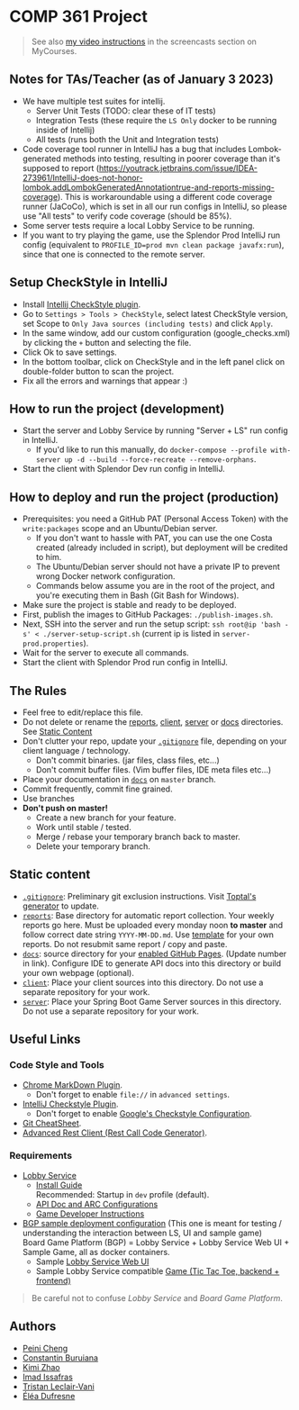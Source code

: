 # COMP 361 Project

 > See also [my video instructions](https://www.cs.mcgill.ca/~mschie3/COMP361/Repository-Best-Practices.mp4) in the screencasts section on MyCourses.

## Notes for TAs/Teacher (as of January 3 2023)
 * We have multiple test suites for intellij.
   * Server Unit Tests (TODO: clear these of IT tests)
   * Integration Tests (these require the `LS Only` docker to be running inside of Intellij)
   * All tests (runs both the Unit and Integration tests)
 * Code coverage tool runner in IntelliJ has a bug that includes Lombok-generated methods into testing, resulting in poorer coverage than it's supposed to report (https://youtrack.jetbrains.com/issue/IDEA-273961/IntelliJ-does-not-honor-lombok.addLombokGeneratedAnnotationtrue-and-reports-missing-coverage). This is workaroundable using a different code coverage runner (JaCoCo), which is set in all our run configs in IntelliJ, so please use "All tests" to verify code coverage (should be 85%).
 * Some server tests require a local Lobby Service to be running.
 * If you want to try playing the game, use the Splendor Prod IntelliJ run config (equivalent to ```PROFILE_ID=prod mvn clean package javafx:run```), since that one is connected to the remote server.

## Setup CheckStyle in IntelliJ
 * Install [Intellij CheckStyle plugin](https://plugins.jetbrains.com/plugin/1065-checkstyle-idea).
 * Go to `Settings > Tools > CheckStyle`, select latest CheckStyle version, set Scope to `Only Java sources (including tests)` and click `Apply`.
 * In the same window, add our custom configuration (google_checks.xml) by clicking the `+` button and selecting the file.
 * Click Ok to save settings.
 * In the bottom toolbar, click on CheckStyle and in the left panel click on double-folder button to scan the project.
 * Fix all the errors and warnings that appear :)

## How to run the project (development)
  * Start the server and Lobby Service by running "Server + LS" run config in IntelliJ.
    * If you'd like to run this manually, do ```docker-compose --profile with-server up -d --build --force-recreate --remove-orphans```.
  * Start the client with Splendor Dev run config in IntelliJ.

## How to deploy and run the project (production)
  * Prerequisites: you need a GitHub PAT (Personal Access Token) with the `write:packages` scope and an Ubuntu/Debian server.
    * If you don't want to hassle with PAT, you can use the one Costa created (already included in script), but deployment will be credited to him.
    * The Ubuntu/Debian server should not have a private IP to prevent wrong Docker network configuration.
    * Commands below assume you are in the root of the project, and you're executing them in Bash (Git Bash for Windows).
  * Make sure the project is stable and ready to be deployed.
  * First, publish the images to GitHub Packages:  ```./publish-images.sh```.
  * Next, SSH into the server and run the setup script: ```ssh root@ip 'bash -s' < ./server-setup-script.sh``` (current ip is listed in ```server-prod.properties```).
  * Wait for the server to execute all commands.
  * Start the client with Splendor Prod run config in IntelliJ.

## The Rules

 * Feel free to edit/replace this file.
 * Do not delete or rename the [reports](reports), [client](client), [server](server) or [docs](docs) directories.  
See [Static Content](#static-content)
 * Don't clutter your repo, update your [```.gitignore```](.gitignore) file, depending on your client language / technology.
    * Don't commit binaries. (jar files, class files, etc...)
    * Don't commit buffer files. (Vim buffer files, IDE meta files etc...)
 * Place your documentation in [```docs```](docs) on `master` branch.
 * Commit frequently, commit fine grained.
 * Use branches
 * **Don't push on master!**
    * Create a new branch for your feature.
    * Work until stable / tested.
    * Merge / rebase your temporary branch back to master.
    * Delete your temporary branch.

## Static content

 * [```.gitignore```](.gitignore): Preliminary git exclusion instructions. Visit [Toptal's generator](https://www.toptal.com/developers/gitignore) to update.
 * [```reports```](reports): Base directory for automatic report collection. Your weekly reports go here. Must be uploaded every monday noon **to master** and follow correct date string ```YYYY-MM-DD.md```. Use [template](reports/YYYY-MM-DD.md) for your own reports. Do not resubmit same report / copy and paste.
 * [```docs```](docs): source directory for your [enabled GitHub Pages](https://comp361.github.io/f2022-hexanome-00/). (Update number in link). Configure IDE to generate API docs into this directory or build your own webpage (optional).
 *  [```client```](client): Place your client sources into this directory. Do not use a separate repository for your work.
 * [```server```](server): Place your Spring Boot Game Server sources in this directory. Do not use a separate repository for your work.

## Useful Links

### Code Style and Tools

 * [Chrome MarkDown Plugin](https://chrome.google.com/webstore/detail/markdown-viewer/ckkdlimhmcjmikdlpkmbgfkaikojcbjk?hl=en).
    * Don't forget to enable ```file://``` in ```advanced settings```.
 * [IntelliJ Checkstyle Plugin](https://plugins.jetbrains.com/plugin/1065-checkstyle-idea).
    * Don't forget to enable [Google's Checkstyle Configuration](https://raw.githubusercontent.com/checkstyle/checkstyle/master/src/main/resources/google_checks.xml).
 * [Git CheatSheet](git-cheatsheet.md).
 * [Advanced Rest Client (Rest Call Code Generator)](https://docs.advancedrestclient.com/installation).

### Requirements

 * [Lobby Service](https://github.com/kartoffelquadrat/LobbyService)
    * [Install Guide](https://github.com/kartoffelquadrat/LobbyService/blob/master/markdown/build-deploy.md)  
Recommended: Startup in ```dev``` profile (default).
    * [API Doc and ARC Configurations](https://github.com/kartoffelquadrat/LobbyService/blob/master/markdown/api.md)
    * [Game Developer Instructions](https://github.com/kartoffelquadrat/LobbyService/blob/master/markdown/game-dev.md)
 * [BGP sample deployment configuration](https://github.com/kartoffelquadrat/BoardGamePlatform) (This one is meant for testing / understanding the interaction between LS, UI and sample game)  
Board Game Platform (BGP) = Lobby Service + Lobby Service Web UI + Sample Game, all as docker containers.
    * Sample [Lobby Service Web UI](https://github.com/kartoffelquadrat/LobbyServiceWebInterface)
    * Sample Lobby Service compatible [Game (Tic Tac Toe, backend + frontend)](https://github.com/kartoffelquadrat/BgpXox)

 > Be careful not to confuse *Lobby Service* and *Board Game Platform*.

## Authors
 * [Peini Cheng](https://github.com/PeiniCheng)
 * [Constantin Buruiana](https://github.com/ConstBur)
 * [Kimi Zhao](https://github.com/kimikimizz)
 * [Imad Issafras](https://github.com/UnHappySquid)
 * [Tristan Leclair-Vani](https://github.com/TristanLeclair)
 * [Éléa Dufresne](https://github.com/eleadufresne)
